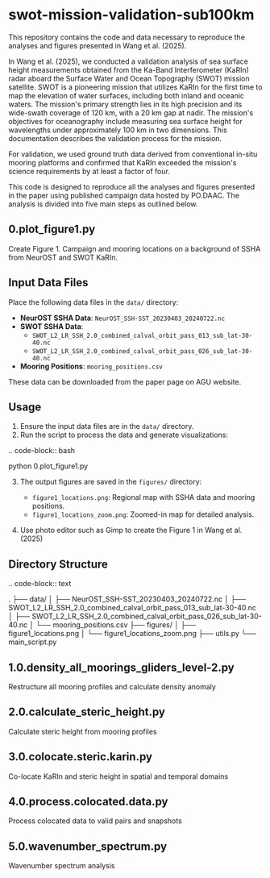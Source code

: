 # swot-mission-validation-sub100km
This repository contains the code and data necessary to reproduce the analyses and figures presented in Wang et al. (2025).

In Wang et al. (2025), we conducted a validation analysis of sea surface height measurements obtained from the Ka-Band Interferometer (KaRIn) radar aboard the Surface Water and Ocean Topography (SWOT) mission satellite. SWOT is a pioneering mission that utilizes KaRIn for the first time to map the elevation of water surfaces, including both inland and oceanic waters. The mission's primary strength lies in its high precision and its wide-swath coverage of 120 km, with a 20 km gap at nadir. The mission's objectives for oceanography include measuring sea surface height for wavelengths under approximately 100 km in two dimensions. This documentation describes the validation process for the mission.

For validation, we used ground truth data derived from conventional in-situ mooring platforms and confirmed that KaRIn exceeded the mission's science requirements by at least a factor of four.

This code is designed to reproduce all the analyses and figures presented in the paper using published campaign data hosted by PO.DAAC. The analysis is divided into five main steps as outlined below.

## 0.plot_figure1.py
Create Figure 1. Campaign and mooring locations on a background of SSHA from NeurOST and SWOT KaRIn. 

Input Data Files
----------------

Place the following data files in the `data/` directory:

- **NeurOST SSHA Data**: `NeurOST_SSH-SST_20230403_20240722.nc`
- **SWOT SSHA Data**:
  - `SWOT_L2_LR_SSH_2.0_combined_calval_orbit_pass_013_sub_lat-30-40.nc`
  - `SWOT_L2_LR_SSH_2.0_combined_calval_orbit_pass_026_sub_lat-30-40.nc`
- **Mooring Positions**: `mooring_positions.csv`

These data can be downloaded from the paper page on AGU website. 

Usage
-----

1. Ensure the input data files are in the `data/` directory.
2. Run the script to process the data and generate visualizations:

.. code-block:: bash

   python 0.plot_figure1.py

3. The output figures are saved in the `figures/` directory:
   - `figure1_locations.png`: Regional map with SSHA data and mooring positions.
   - `figure1_locations_zoom.png`: Zoomed-in map for detailed analysis.

4. Use photo editor such as Gimp to create the Figure 1 in Wang et al. (2025)

Directory Structure
-------------------

.. code-block:: text

   .
   ├── data/
   │   ├── NeurOST_SSH-SST_20230403_20240722.nc
   │   ├── SWOT_L2_LR_SSH_2.0_combined_calval_orbit_pass_013_sub_lat-30-40.nc
   │   ├── SWOT_L2_LR_SSH_2.0_combined_calval_orbit_pass_026_sub_lat-30-40.nc
   │   └── mooring_positions.csv
   ├── figures/
   │   ├── figure1_locations.png
   │   └── figure1_locations_zoom.png
   ├── utils.py
   └── main_script.py

## 1.0.density_all_moorings_gliders_level-2.py
Restructure all mooring profiles and calculate density anomaly

## 2.0.calculate_steric_height.py
Calculate steric height from mooring profiles

## 3.0.colocate.steric.karin.py
Co-locate KaRIn and steric height in spatial and temporal domains

## 4.0.process.colocated.data.py
Process colocated data to valid pairs and snapshots

## 5.0.wavenumber_spectrum.py
Wavenumber spectrum analysis 
